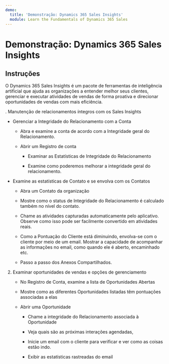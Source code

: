 ```yaml
---
demo:
  title: 'Demonstração: Dynamics 365 Sales Insights'
  module: Learn the Fundamentals of Dynamics 365 Sales
---
```


# Demonstração: Dynamics 365 Sales Insights

## Instruções

O Dynamics 365 Sales Insights é um pacote de ferramentas de inteligência artificial que ajuda as organizações a entender melhor seus clientes, gerenciar e executar atividades de vendas de forma proativa e direcionar oportunidades de vendas com mais eficiência. 

. Manutenção de relacionamentos íntegros com os Sales Insights

- Gerenciar a Integridade do Relacionamento com a Conta

    - Abra e examine a conta de acordo com a Integridade geral do Relacionamento.

    - Abrir um Registro de conta

        - Examinar as Estatísticas de Integridade do Relacionamento

        - Examine como poderemos melhorar a integridade geral do relacionamento. 

- Examine as estatísticas de Contato e se envolva com os Contatos

    - Abra um Contato da organização

    - Mostre como o status de Integridade do Relacionamento é calculado também no nível do contato.

    - Chame as atividades capturadas automaticamente pelo aplicativo. Observe como isso pode ser facilmente convertido em atividades reais. 

    - Como a Pontuação do Cliente está diminuindo, envolva-se com o cliente por meio de um email. Mostrar a capacidade de acompanhar as informações no email, como quando ele é aberto, encaminhado etc. 

    - Passo a passo dos Anexos Compartilhados. 

 

2. Examinar oportunidades de vendas e opções de gerenciamento

    - No Registro de Conta, examine a lista de Oportunidades Abertas

    - Mostre como as diferentes Oportunidades listadas têm pontuações associadas a elas

    - Abrir uma Oportunidade

        - Chame a integridade do Relacionamento associada à Oportunidade

        - Veja quais são as próximas interações agendadas, 

        - Inicie um email com o cliente para verificar e ver como as coisas estão indo. 

        - Exibir as estatísticas rastreadas do email 

